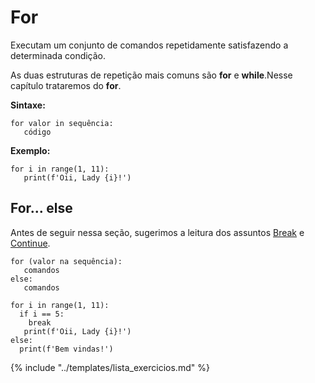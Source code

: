 # For

Executam um conjunto de comandos repetidamente satisfazendo a determinada condição.

As duas estruturas de repetição mais comuns são **for** e **while**.Nesse capítulo trataremos do **for**.

**Sintaxe:**
```
for valor in sequência:
   código
```

**Exemplo:**
```
for i in range(1, 11):
   print(f'Oii, Lady {i}!')
```

## For... else
Antes de seguir nessa seção, sugerimos a leitura dos assuntos [Break](../capitulo_4/break.md) e [Continue](../capitulo_4/continue.md).

```
for (valor na sequência):
   comandos
else:
   comandos
```

```
for i in range(1, 11):
  if i == 5:
    break
   print(f'Oii, Lady {i}!')
else:
  print(f'Bem vindas!')
```

{% include "../templates/lista_exercicios.md" %}